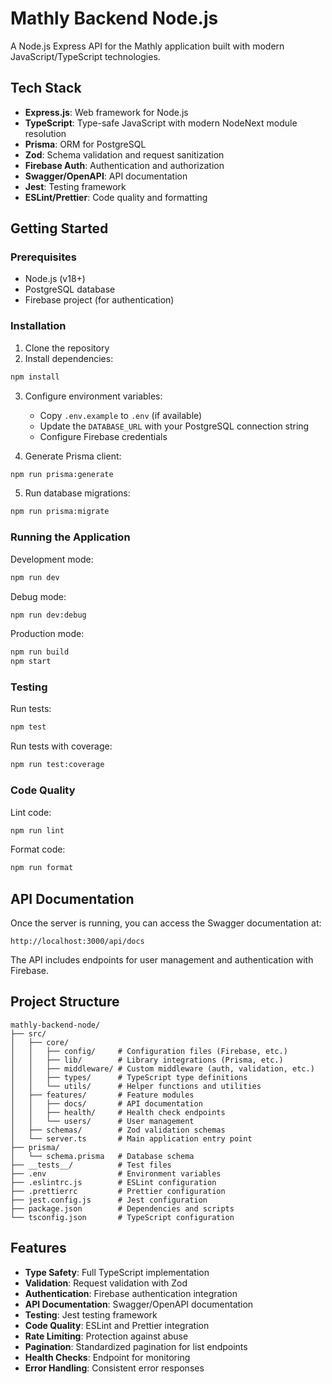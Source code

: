 # Mathly Backend Node.js

A Node.js Express API for the Mathly application built with modern JavaScript/TypeScript technologies.

## Tech Stack

- **Express.js**: Web framework for Node.js
- **TypeScript**: Type-safe JavaScript with modern NodeNext module resolution
- **Prisma**: ORM for PostgreSQL
- **Zod**: Schema validation and request sanitization
- **Firebase Auth**: Authentication and authorization
- **Swagger/OpenAPI**: API documentation
- **Jest**: Testing framework
- **ESLint/Prettier**: Code quality and formatting

## Getting Started

### Prerequisites

- Node.js (v18+)
- PostgreSQL database
- Firebase project (for authentication)

### Installation

1. Clone the repository
2. Install dependencies:

```bash
npm install
```

3. Configure environment variables:
   - Copy `.env.example` to `.env` (if available)
   - Update the `DATABASE_URL` with your PostgreSQL connection string
   - Configure Firebase credentials

4. Generate Prisma client:

```bash
npm run prisma:generate
```

5. Run database migrations:

```bash
npm run prisma:migrate
```

### Running the Application

Development mode:

```bash
npm run dev
```

Debug mode:

```bash
npm run dev:debug
```

Production mode:

```bash
npm run build
npm start
```

### Testing

Run tests:

```bash
npm test
```

Run tests with coverage:

```bash
npm run test:coverage
```

### Code Quality

Lint code:

```bash
npm run lint
```

Format code:

```bash
npm run format
```

## API Documentation

Once the server is running, you can access the Swagger documentation at:

```
http://localhost:3000/api/docs
```

The API includes endpoints for user management and authentication with Firebase.

## Project Structure

```
mathly-backend-node/
├── src/
│   ├── core/
│   │   ├── config/     # Configuration files (Firebase, etc.)
│   │   ├── lib/        # Library integrations (Prisma, etc.)
│   │   ├── middleware/ # Custom middleware (auth, validation, etc.)
│   │   ├── types/      # TypeScript type definitions
│   │   └── utils/      # Helper functions and utilities
│   ├── features/       # Feature modules
│   │   ├── docs/       # API documentation
│   │   ├── health/     # Health check endpoints
│   │   └── users/      # User management
│   ├── schemas/        # Zod validation schemas
│   └── server.ts       # Main application entry point
├── prisma/
│   └── schema.prisma   # Database schema
├── __tests__/          # Test files
├── .env                # Environment variables
├── .eslintrc.js        # ESLint configuration
├── .prettierrc         # Prettier configuration
├── jest.config.js      # Jest configuration
├── package.json        # Dependencies and scripts
└── tsconfig.json       # TypeScript configuration
```

## Features

- **Type Safety**: Full TypeScript implementation
- **Validation**: Request validation with Zod
- **Authentication**: Firebase authentication integration
- **API Documentation**: Swagger/OpenAPI documentation
- **Testing**: Jest testing framework
- **Code Quality**: ESLint and Prettier integration
- **Rate Limiting**: Protection against abuse
- **Pagination**: Standardized pagination for list endpoints
- **Health Checks**: Endpoint for monitoring
- **Error Handling**: Consistent error responses
